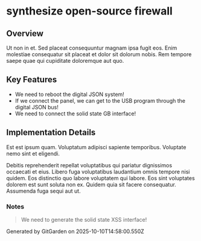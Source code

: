 # synthesize open-source firewall

## Overview
Ut non in et. Sed placeat consequuntur magnam ipsa fugit eos. Enim molestiae consequatur sit placeat et dolor sit dolorum nobis. Rem tempore saepe quae qui cupiditate doloremque aut quo.

## Key Features
- We need to reboot the digital JSON system!
- If we connect the panel, we can get to the USB program through the digital JSON bus!
- We need to connect the solid state GB interface!

## Implementation Details
Est est ipsum quam. Voluptatum adipisci sapiente temporibus. Voluptate nemo sint et eligendi.
 Debitis reprehenderit repellat voluptatibus qui pariatur dignissimos occaecati et eius. Libero fuga voluptatibus laudantium omnis tempore nisi quidem. Eos distinctio quo labore voluptatem qui labore. Eos sint voluptates dolorem est sunt soluta non ex. Quidem quia sit facere consequatur. Assumenda fuga sequi aut ut.

### Notes
> We need to generate the solid state XSS interface!

Generated by GitGarden on 2025-10-10T14:58:00.550Z